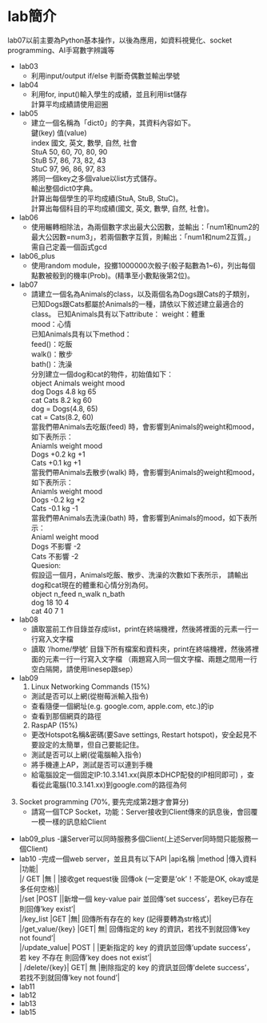 # lab簡介
lab07以前主要為Python基本操作，以後為應用，如資料視覺化、socket programming、AI手寫數字辨識等
* lab03
  - 利用input/output if/else 判斷奇偶數並輸出學號  
* lab04
  - 利用for, input()輸入學生的成績，並且利用list儲存  
    計算平均成績請使用迴圈  
* lab05  
  - 建立一個名稱為「dict0」的字典，其資料內容如下。  
    鍵(key)	值(value)  
    index	國文, 英文, 數學, 自然, 社會  
    StuA	50, 60, 70, 80, 90  
    StuB	57, 86, 73, 82, 43  
    StuC	97, 96, 86, 97, 83  
    將同一個key之多個value以list方式儲存。  
    輸出整個dict0字典。  
    計算出每個學生的平均成績(StuA, StuB, StuC)。  
    計算出每個科目的平均成績(國文, 英文, 數學, 自然, 社會)。    
* lab06  
  - 使用輾轉相除法，為兩個數字求出最大公因數，並輸出：「num1和num2的最大公因數=num3」，若兩個數字互質，則輸出：「num1和num2互質。」需自己定義一個函式gcd  
* lab06_plus  
  - 使用random module，投擲1000000次骰子(骰子點數為1~6)，列出每個點數被骰到的機率(Prob)。(精準至小數點後第2位)。  
* lab07
  - 請建立一個名為Animals的class，以及兩個名為Dogs跟Cats的子類別，已知Dogs跟Cats都屬於Animals的一種，請依以下敘述建立最適合的class。
    已知Animals具有以下attribute：
    weight：體重  
    mood：心情  
    已知Animals具有以下method：    
    feed()：吃飯  
    walk()：散步  
    bath()：洗澡  
    分別建立一個dog和cat的物件，初始值如下：  
    object	Animals	weight	mood  
    dog	Dogs	4.8 kg	65  
    cat	Cats	8.2 kg	60  
    dog = Dogs(4.8, 65)  
    cat = Cats(8.2, 60)  
    當我們帶Animals去吃飯(feed) 時，會影響到Animals的weight和mood，如下表所示：  
    Aniamls	weight	mood  
    Dogs	+0.2 kg	+1  
    Cats	+0.1 kg	+1  
    當我們帶Animals去散步(walk) 時，會影響到Animals的weight和mood，如下表所示：  
    Aniamls	weight	mood  
    Dogs	-0.2 kg	+2  
    Cats	-0.1 kg	-1  
    當我們帶Animals去洗澡(bath) 時，會影響到Animals的mood，如下表所示：  
    Aniaml	weight	mood  
    Dogs	不影響	-2  
    Cats	不影響	-2  
    Quesion:  
    假設這一個月，Animals吃飯、散步、洗澡的次數如下表所示， 請輸出dog和cat現在的體重和心情分別為何。  
    object	n_feed	n_walk	n_bath  
    dog	18	10	4  
    cat	40	7	1  
* lab08
  - 讀取當前工作目錄並存成list，print在終端機裡，然後將裡面的元素一行一行寫入文字檔
  - 讀取 ‘/home/學號’ 目錄下所有檔案和資料夾，print在終端機裡，然後將裡面的元素一行一行寫入文字檔
（兩題寫入同一個文字檔、兩題之間用一行空白隔開，請使用linesep跟sep）
* lab09
  1. Linux Networking Commands (15%)
  - 測試是否可以上網(從樹莓派輸入指令)
  - 查看隨便一個網址(e.g. google.com, apple.com, etc.)的ip
  - 查看到那個網頁的路徑
  2. RaspAP (15%)
    - 更改Hotspot名稱&密碼(要Save settings, Restart hotspot)，安全起見不要設定的太簡單，但自己要能記住。
    - 測試是否可以上網(從電腦輸入指令)
    - 將手機連上AP，測試是否可以連到手機
    - 給電腦設定一個固定IP:10.3.141.xx(與原本DHCP配發的IP相同即可)
    ，查看從此電腦(10.3.141.xx)到google.com的路徑為何
3. Socket programming (70%, 要先完成第2題才會算分)
    - 請寫一個TCP Socket，功能：Server接收到Client傳來的訊息後，會回覆一模一樣的訊息給Client
* lab09_plus
  -讓Server可以同時服務多個Client(上述Server同時間只能服務一個Client)
* lab10
  -完成一個web server，並且具有以下API
|api名稱	|method	|傳入資料	|功能|  
|/	GET	|無	| |接收get request後 回傳ok (一定要是’ok’！不能是OK, okay或是多任何空格)|  
|/set	|POST		||新增一個 key-value pair 並回傳’set success’，若key已存在 則回傳’key exist’|  
|/key_list	|GET	|無|	回傳所有存在的 key (記得要轉為str格式)|
|/get_value/{key}	|GET|	無|	回傳指定的 key 的資訊，若找不到就回傳’key not found’|  
|/update_value|	POST		| |更新指定的 key 的資訊並回傳’update success’，若 key 不存在 則回傳’key does not exist’|  
| /delete/{key}|	GET|	無	|刪除指定的 key 的資訊並回傳’delete success’，若找不到就回傳’key not found’|  
* lab11
* lab12
* lab13
* lab15
